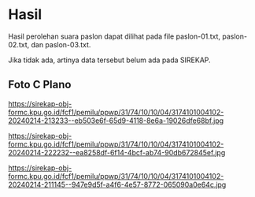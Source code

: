 # Hasil

Hasil perolehan suara paslon dapat dilihat pada file paslon-01.txt, paslon-02.txt, dan paslon-03.txt.

Jika tidak ada, artinya data tersebut belum ada pada SIREKAP.

## Foto C Plano

https://sirekap-obj-formc.kpu.go.id/fcf1/pemilu/ppwp/31/74/10/10/04/3174101004102-20240214-213233--eb503e6f-65d9-4118-8e6a-19026dfe68bf.jpg

https://sirekap-obj-formc.kpu.go.id/fcf1/pemilu/ppwp/31/74/10/10/04/3174101004102-20240214-222232--ea8258df-6f14-4bcf-ab74-90db672845ef.jpg

https://sirekap-obj-formc.kpu.go.id/fcf1/pemilu/ppwp/31/74/10/10/04/3174101004102-20240214-211145--947e9d5f-a4f6-4e57-8772-065090a0e64c.jpg

